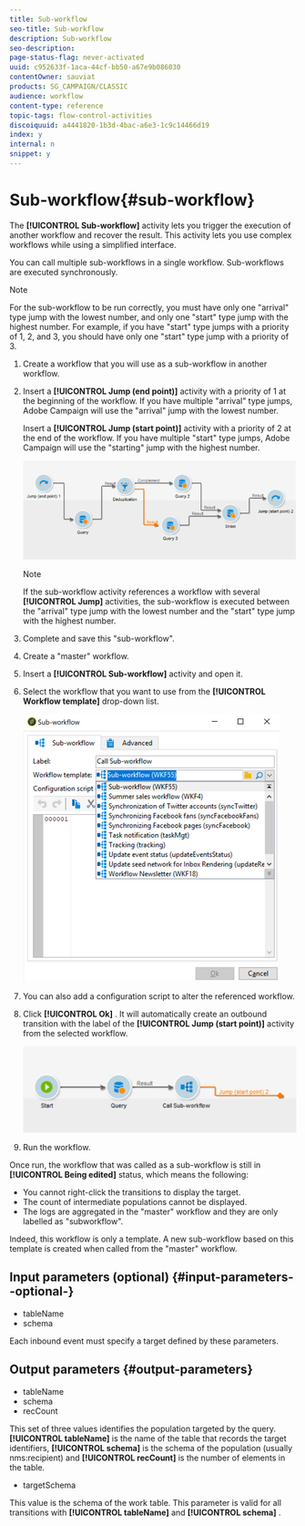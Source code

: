 ```yaml
---
title: Sub-workflow
seo-title: Sub-workflow
description: Sub-workflow
seo-description: 
page-status-flag: never-activated
uuid: c952633f-1aca-44cf-bb50-a67e9b086030
contentOwner: sauviat
products: SG_CAMPAIGN/CLASSIC
audience: workflow
content-type: reference
topic-tags: flow-control-activities
discoiquuid: a4441820-1b3d-4bac-a6e3-1c9c14466d19
index: y
internal: n
snippet: y
---
```


# Sub-workflow{#sub-workflow}

The **[!UICONTROL Sub-workflow]** activity lets you trigger the execution of another workflow and recover the result. This activity lets you use complex workflows while using a simplified interface.

You can call multiple sub-workflows in a single workflow. Sub-workflows are executed synchronously.

>[!NOTE]
>
>For the sub-workflow to be run correctly, you must have only one "arrival" type jump with the lowest number, and only one "start" type jump with the highest number. For example, if you have "start" type jumps with a priority of 1, 2, and 3, you should have only one "start" type jump with a priority of 3.

1. Create a workflow that you will use as a sub-workflow in another workflow.
1. Insert a **[!UICONTROL Jump (end point)]** activity with a priority of 1 at the beginning of the workflow. If you have multiple "arrival" type jumps, Adobe Campaign will use the "arrival" jump with the lowest number.

   Insert a **[!UICONTROL Jump (start point)]** activity with a priority of 2 at the end of the workflow. If you have multiple "start" type jumps, Adobe Campaign will use the "starting" jump with the highest number.

   ![](assets/subworkflow_jumps.png)

   >[!NOTE]
   >
   >If the sub-workflow activity references a workflow with several **[!UICONTROL Jump]** activities, the sub-workflow is executed between the "arrival" type jump with the lowest number and the "start" type jump with the highest number.

1. Complete and save this "sub-workflow".
1. Create a "master" workflow.
1. Insert a **[!UICONTROL Sub-workflow]** activity and open it.
1. Select the workflow that you want to use from the **[!UICONTROL Workflow template]** drop-down list.

   ![](assets/subworkflow_selection.png)

1. You can also add a configuration script to alter the referenced workflow.
1. Click **[!UICONTROL Ok]** . It will automatically create an outbound transition with the label of the **[!UICONTROL Jump (start point)]** activity from the selected workflow.

   ![](assets/subworkflow_outbound.png)

1. Run the workflow.

Once run, the workflow that was called as a sub-workflow is still in **[!UICONTROL Being edited]** status, which means the following:

* You cannot right-click the transitions to display the target.
* The count of intermediate populations cannot be displayed.
* The logs are aggregated in the "master" workflow and they are only labelled as "subworkflow".

Indeed, this workflow is only a template. A new sub-workflow based on this template is created when called from the "master" workflow.

## Input parameters (optional) {#input-parameters--optional-}

* tableName
* schema

Each inbound event must specify a target defined by these parameters.

## Output parameters {#output-parameters}

* tableName
* schema
* recCount

This set of three values identifies the population targeted by the query. **[!UICONTROL tableName]** is the name of the table that records the target identifiers, **[!UICONTROL schema]** is the schema of the population (usually nms:recipient) and **[!UICONTROL recCount]** is the number of elements in the table.

* targetSchema

This value is the schema of the work table. This parameter is valid for all transitions with **[!UICONTROL tableName]** and **[!UICONTROL schema]** .
